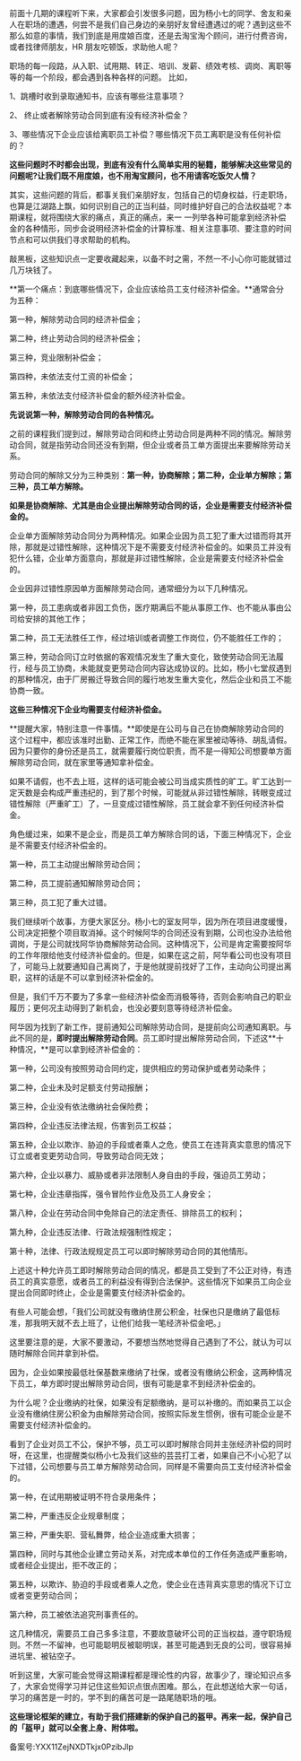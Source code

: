 前面十几期的课程听下来，大家都会引发很多问题，因为杨小七的同学、舍友和亲人在职场的遭遇，何尝不是我们自己身边的亲朋好友曾经遭遇过的呢？遇到这些不那么如意的事情，我们到底是用度娘百度，还是去淘宝淘个顾问，进行付费咨询，或者找律师朋友，HR 朋友吃顿饭，求助他人呢？

职场的每一段路，从入职、试用期、转正、培训、发薪、绩效考核、调岗、离职等等的每一个阶段，都会遇到各种各样的问题。 比如，

1、跳槽时收到录取通知书，应该有哪些注意事项？

2、 终止或者解除劳动合同到底有没有经济补偿金？

3、哪些情况下企业应该给离职员工补偿？哪些情况下员工离职是没有任何补偿的？

**这些问题时不时都会出现，到底有没有什么简单实用的秘籍，能够解决这些常见的问题呢\?让我们既不用度娘，也不用淘宝顾问，也不用请客吃饭欠人情？**

其实，这些问题的背后，都事关我们亲朋好友，包括自己的切身权益，行走职场，也算是江湖路上飘，如何识别自己的正当利益，同时维护好自己的合法权益呢？本期课程，就将围绕大家的痛点，真正的痛点，来一 一列举各种可能拿到经济补偿金的各种情形，同步会说明经济补偿金的计算标准、相关注意事项、要注意的时间节点和可以供我们寻求帮助的机构。

敲黑板，这些知识点一定要收藏起来，以备不时之需，不然一不小心你可能就错过几万块钱了。

**第一个痛点：到底哪些情况下，企业应该给员工支付经济补偿金。**通常会分为五种：

第一种，解除劳动合同的经济补偿金；

第二种，终止劳动合同的经济补偿金；

第三种，竞业限制补偿金；

第四种，未依法支付工资的补偿金；

第五种，未依法支付经济补偿金的额外经济补偿金。

**先说说第一种，解除劳动合同的各种情况。**

之前的课程我们提到过，解除劳动合同和终止劳动合同是两种不同的情况。解除劳动合同，就是指劳动合同还没有到期，但企业或者员工单方面提出来要解除劳动关系。

劳动合同的解除又分为三种类别：**第一种，协商解除；第二种，企业单方解除；第三种，员工单方解除。**

**如果是协商解除、尤其是由企业提出解除劳动合同的话，企业是需要支付经济补偿金的。**

企业单方面解除劳动合同分为两种情况。如果企业因为员工犯了重大过错而将其开除，那就是过错性解除，这种情况下是不需要支付经济补偿金的。如果员工并没有犯什么错，企业单方面意向，那就是非过错性解除，企业是需要支付经济补偿金的。

企业因非过错性原因单方面解除劳动合同，通常细分为以下几种情况。

第一种，员工患病或者非因工负伤，医疗期满后不能从事原工作、也不能从事由公司给安排的其他工作；

第二种，员工无法胜任工作，经过培训或者调整工作岗位，仍不能胜任工作的；

第三种，劳动合同订立时依据的客观情况发生了重大变化，致使劳动合同无法履行，经与员工协商，未能就变更劳动合同内容达成协议的。比如，杨小七堂叔遇到的那种情况，由于厂房搬迁导致合同的履行地发生重大变化，然后企业和员工不能协商一致。

**这些三种情况下企业均需要支付经济补偿金。**

**提醒大家，特别注意一件事情。**即使是在公司与自己在协商解除劳动合同的这个过程中，都应该准时出勤、正常工作，而绝不能在家里被动等待、胡乱请假。因为只要你的身份还是员工，就需要履行岗位职责，而不是一得知公司想要单方面解除劳动合同，就在家里等通知拿补偿金。

如果不请假，也不去上班，这样的话可能会被公司当成实质性的旷工。旷工达到一定天数是会构成严重违纪的，到了那个时候，可能就从非过错性解除，转眼变成过错性解除（严重旷工）了，一旦变成过错性解除，员工就会拿不到任何经济补偿金。

角色缓过来，如果不是企业，而是员工单方解除合同的话，下面三种情况下，企业是不需要支付经济补偿金的。

第一种，员工主动提出解除劳动合同；

第二种，员工提前通知解除劳动合同；

第三种，员工犯了重大过错。

我们继续听个故事，方便大家区分。杨小七的室友阿华，因为所在项目进度缓慢，公司决定把整个项目取消掉。这个时候阿华的合同还没有到期，公司也没办法给他调岗，于是公司就找阿华协商解除劳动合同。这种情况下，公司是肯定需要按阿华的工作年限给他支付经济补偿金的。但是，如果在这之前，阿华看公司也没有项目了，可能马上就要通知自己离岗了，于是他就提前找好了工作，主动向公司提出离职，这样的话是不可以拿到经济补偿金的。

但是，我们千万不要为了多拿一些经济补偿金而消极等待，否则会影响自己的职业履历；更何况主动得到了新机会，也没必要刻意等待经济补偿金。

阿华因为找到了新工作，提前通知公司解除劳动合同，是提前向公司通知离职。与此不同的是，**即时提出解除劳动合同**。员工即时提出解除劳动合同，下述这**十种情况，**是可以拿到经济补偿金的：

第一种，公司没有按照劳动合同约定，提供相应的劳动保护或者劳动条件；

第二种，企业未及时足额支付劳动报酬；

第三种，企业没有依法缴纳社会保险费；

第四种，企业违反法律法规，伤害到员工权益；

第五种，企业以欺诈、胁迫的手段或者乘人之危，使员工在违背真实意思的情况下订立或者变更劳动合同，导致劳动合同无效；

第六种，企业以暴力、威胁或者非法限制人身自由的手段，强迫员工劳动；

第七种，企业违章指挥，强令冒险作业危及员工人身安全；

第八种，企业在劳动合同中免除自己的法定责任、排除员工的权利；

第九种，企业违反法律、行政法规强制性规定；

第十种，法律、行政法规规定员工可以即时解除劳动合同的其他情形。

上述这十种允许员工即时解除劳动合同的情况，都是员工受到了不公正对待，有违员工的真实意愿，或者员工的利益没有得到合法保护。这些情况下如果员工向企业提出合同即时终止，企业是需要支付经济补偿金的。

有些人可能会想，「我们公司就没有缴纳住房公积金，社保也只是缴纳了最低标准，那我明天就不去上班了，让他们给我一笔经济补偿金吧。」

这里要注意的是，大家不要激动，不要想当然地觉得自己遇到了不公，就认为可以随时解除合同并拿到补偿。

因为，企业如果按最低社保基数来缴纳了社保，或者没有缴纳公积金，这两种情况下员工，单方即时提出解除劳动合同，很有可能是拿不到经济补偿金的。

为什么呢？企业缴纳的社保，如果没有足额缴纳，是可以补缴的。而如果员工以企业没有缴纳住房公积金为由解除劳动合同，按照实际发生惯例，很有可能企业是不需要支付经济补偿金的。

看到了企业对员工不公，保护不够，员工可以即时解除合同并主张经济补偿的同时呀，在这里，也提醒类似杨小七及我们这些的芸芸打工者，如果自己不小心犯了以下过错，公司想要与员工单方解除劳动合同，同样是不需要向员工支付经济补偿金的。

第一种，在试用期被证明不符合录用条件；

第二种，严重违反企业规章制度；

第三种，严重失职、营私舞弊，给企业造成重大损害；

第四种，同时与其他企业建立劳动关系，对完成本单位的工作任务造成严重影响，或者经企业提出，拒不改正的；

第五种，以欺诈、胁迫的手段或者乘人之危，使企业在违背真实意思的情况下订立或者变更劳动合同；

第六种，员工被依法追究刑事责任的。

这几种情况，需要员工自己多多注意，不要故意破坏公司的正当权益，遵守职场规则。不然一不留神，也可能聪明反被聪明误，甚至可能遇到无良的公司，很容易掉进坑里、被钻空子。

听到这里，大家可能会觉得这期课程都是理论性的内容，故事少了，理论知识点多了，大家会觉得学习并记住这些知识点很点困难。那么，在此想送给大家一句话，学习的痛苦是一时的，学不到的痛苦可是一路尾随职场的哦。

**这些理论框架的建立，有助于我们搭建新的保护自己的盔甲。再来一起，保护自己的「盔甲」就可以全套上身、附体啦。**

备案号:YXX11ZejNXDTkjx0PzibJlp